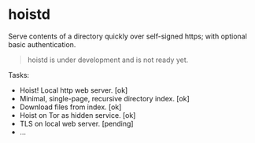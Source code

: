 # hoistd

Serve contents of a directory quickly over self-signed https; with optional basic authentication.

> hoistd is under development and is not ready yet.

Tasks:

- Hoist! Local http web server. [ok]
- Minimal, single-page, recursive directory index. [ok]
- Download files from index. [ok]
- Hoist on Tor as hidden service. [ok]
- TLS on local web server. [pending]
- ...
